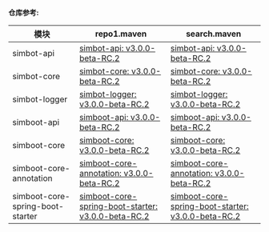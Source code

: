 **仓库参考:**

| **模块**                           | **repo1.maven**                                                                                                                                              | **search.maven**                                                                                                                                                    |
|----------------------------------|--------------------------------------------------------------------------------------------------------------------------------------------------------------|---------------------------------------------------------------------------------------------------------------------------------------------------------------------|
| simbot-api                       | [simbot-api: v3.0.0-beta-RC.2](https://repo1.maven.org/maven2/love/forte/simbot/simbot-api/3.0.0-beta-RC.2)                                                  | [simbot-api: v3.0.0-beta-RC.2](https://search.maven.org/artifact/love.forte.simbot/simbot-api/3.0.0-beta-RC.2/jar)                                                  |
| simbot-core                      | [simbot-core: v3.0.0-beta-RC.2](https://repo1.maven.org/maven2/love/forte/simbot/simbot-core/3.0.0-beta-RC.2)                                                | [simbot-core: v3.0.0-beta-RC.2](https://search.maven.org/artifact/love.forte.simbot/simbot-core/3.0.0-beta-RC.2/jar)                                                |
| simbot-logger                    | [simbot-logger: v3.0.0-beta-RC.2](https://repo1.maven.org/maven2/love/forte/simbot/simbot-logger/3.0.0-beta-RC.2)                                            | [simbot-logger: v3.0.0-beta-RC.2](https://search.maven.org/artifact/love.forte.simbot/simbot-logger/3.0.0-beta-RC.2/jar)                                            |
| simboot-api                      | [simboot-api: v3.0.0-beta-RC.2](https://repo1.maven.org/maven2/love/forte/simbot/boot/simboot-api/3.0.0-beta-RC.2)                                           | [simboot-api: v3.0.0-beta-RC.2](https://search.maven.org/artifact/love.forte.simbot.boot/simboot-api/3.0.0-beta-RC.2/jar)                                           |
| simboot-core                     | [simboot-core: v3.0.0-beta-RC.2](https://repo1.maven.org/maven2/love/forte/simbot/boot/simboot-core/3.0.0-beta-RC.2)                                         | [simboot-core: v3.0.0-beta-RC.2](https://search.maven.org/artifact/love.forte.simbot.boot/simboot-core/3.0.0-beta-RC.2/jar)                                         |
| simboot-core-annotation          | [simboot-core-annotation: v3.0.0-beta-RC.2](https://repo1.maven.org/maven2/love/forte/simbot/boot/simboot-core-annotation/3.0.0-beta-RC.2)                   | [simboot-core-annotation: v3.0.0-beta-RC.2](https://search.maven.org/artifact/love.forte.simbot.boot/simboot-core-annotation/3.0.0-beta-RC.2/jar)                   |
| simboot-core-spring-boot-starter | [simboot-core-spring-boot-starter: v3.0.0-beta-RC.2](https://repo1.maven.org/maven2/love/forte/simbot/boot/simboot-core-spring-boot-starter/3.0.0-beta-RC.2) | [simboot-core-spring-boot-starter: v3.0.0-beta-RC.2](https://search.maven.org/artifact/love.forte.simbot.boot/simboot-core-spring-boot-starter/3.0.0-beta-RC.2/jar) |



